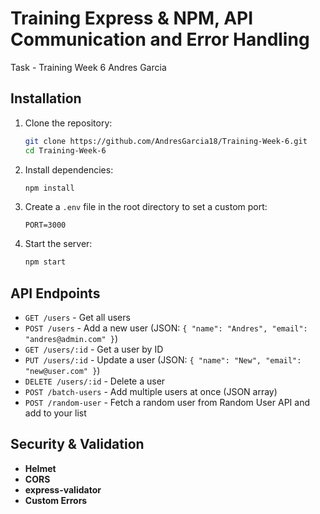 # Training Express & NPM, API Communication and Error Handling

Task - Training Week 6 Andres Garcia

## Installation

1. Clone the repository:
   ```sh
   git clone https://github.com/AndresGarcia18/Training-Week-6.git
   cd Training-Week-6
   ```
   
2. Install dependencies:
   ```sh
   npm install
   ```
   
3. Create a `.env` file in the root directory to set a custom port:
   ```env
   PORT=3000
   ```
   
4. Start the server:
   ```sh
   npm start
   ```

## API Endpoints

- `GET /users`         - Get all users
- `POST /users`        - Add a new user (JSON: `{ "name": "Andres", "email": "andres@admin.com" }`)
- `GET /users/:id`     - Get a user by ID
- `PUT /users/:id`     - Update a user (JSON: `{ "name": "New", "email": "new@user.com" }`)
- `DELETE /users/:id`  - Delete a user
- `POST /batch-users`  - Add multiple users at once (JSON array)
- `POST /random-user`  - Fetch a random user from Random User API and add to your list

## Security & Validation
- **Helmet**
- **CORS**
- **express-validator**
- **Custom Errors**
